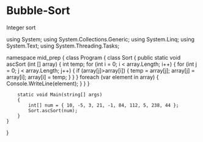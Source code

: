 # Bubble-Sort
Integer sort

using System;
using System.Collections.Generic;
using System.Linq;
using System.Text;
using System.Threading.Tasks;

namespace mid_prep
{
    class Program
    {
       class Sort
        {
            public static void ascSort (int [] array)
            {
                int temp;
                for (int i = 0; i < array.Length; i++)
                {
                    for (int j = 0; j < array.Length; j++)
                    {
                        if (array[j]>array[i])
                        {
                            temp = array[j];
                            array[j] = array[i];
                            array[i] = temp;
                        }
                    }
                }
                foreach (var element in array)
                {
                    Console.WriteLine(element);
                }
            }
        }
        
        static void Main(string[] args)
        {
            int[] num = { 10, -5, 3, 21, -1, 84, 112, 5, 238, 44 };
            Sort.ascSort(num);
        }
    }
}
